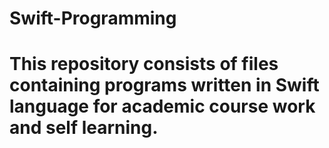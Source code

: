 # Swift-Programming

# This repository consists of files containing programs written in Swift language for academic course work and self learning. 
